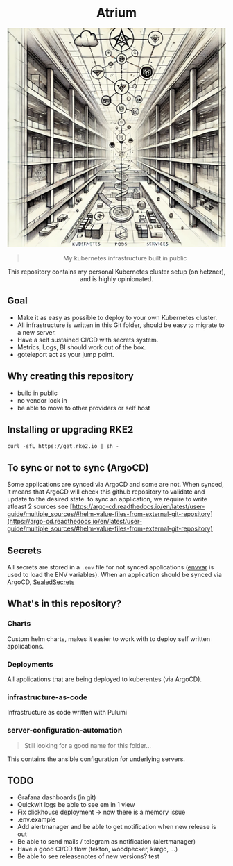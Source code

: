 <div align="center">

# Atrium

![Image of an atrium created by chatgpt](.github/images/bg.webp)

> My kubernetes infrastructure built in public

This repository contains my personal Kubernetes cluster setup (on hetzner), and is highly opinionated.

</div>

## Goal

- Make it as easy as possible to deploy to your own Kubernetes cluster.
- All infrastructure is written in this Git folder, should be easy to migrate to a new server.
- Have a self sustained CI/CD with secrets system.
- Metrics, Logs, BI should work out of the box.
- goteleport act as your jump point.

## Why creating this repository

- build in public
- no vendor lock in
- be able to move to other providers or self host

## Installing or upgrading RKE2

```shell
curl -sfL https://get.rke2.io | sh -
```

## To sync or not to sync (ArgoCD)

Some applications are synced via ArgoCD and some are not. When synced, it means that ArgoCD will check this github repository to validate and update to the desired state.
to sync an application, we require to write atleast 2 sources see [https://argo-cd.readthedocs.io/en/latest/user-guide/multiple_sources/#helm-value-files-from-external-git-repository](https://argo-cd.readthedocs.io/en/latest/user-guide/multiple_sources/#helm-value-files-from-external-git-repository)

## Secrets

All secrets are stored in a `.env` file for not synced applications ([envvar](https://github.com/sevaho/scripts/blob/master/envvar) is used to load the ENV variables). When an application should be synced via ArgoCD, [SealedSecrets](https://github.com/bitnami-labs/sealed-secrets)

## What's in this repository?

### Charts

Custom helm charts, makes it easier to work with to deploy self written applications.

### Deployments

All applications that are being deployed to kuberentes (via ArgoCD).

### infrastructure-as-code

Infrastructure as code written with Pulumi

### server-configuration-automation

> Still looking for a good name for this folder...

This contains the ansible configuration for underlying servers.

## TODO

- Grafana dashboards (in git)
- Quickwit logs be able to see em in 1 view
- Fix clickhouse deployment -> now there is a memory issue
- .env.example
- Add alertmanager and be able to get notification when new release is out
- Be able to send mails / telegram as notification (alertmanager)
- Have a good CI/CD flow (tekton, woodpecker, kargo, ...)
- Be able to see releasenotes of new versions?
test
